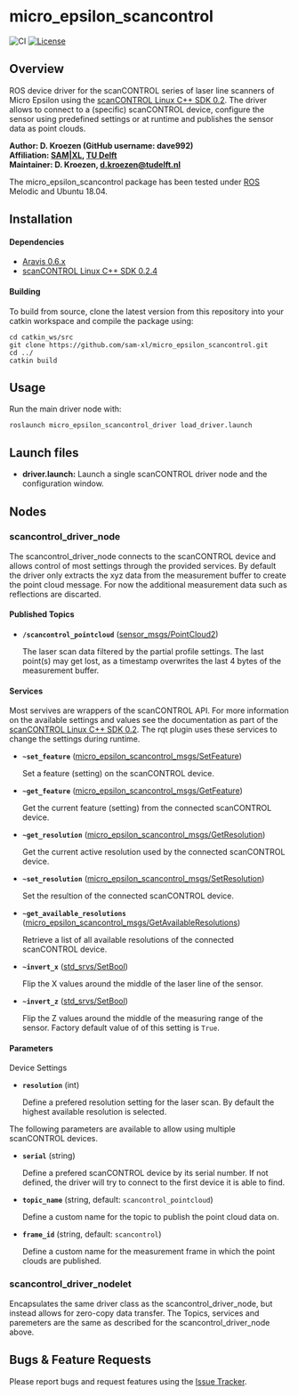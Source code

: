 # micro_epsilon_scancontrol
![CI](https://github.com/sam-xl/scancontrol/workflows/CI/badge.svg) [![License](https://img.shields.io/badge/License-Apache%202.0-blue.svg)](https://opensource.org/licenses/Apache-2.0)

## Overview

ROS device driver for the scanCONTROL series of laser line scanners of Micro Epsilon using the [scanCONTROL Linux C++ SDK 0.2]. The driver allows to connect to a (specific) scanCONTROL device, configure the sensor using predefined settings or at runtime and publishes the sensor data as point clouds. 

**Author: D. Kroezen (GitHub username: dave992)<br />
Affiliation: [SAM|XL](https://samxl.com/), [TU Delft](https://tudelft.nl/)<br />
Maintainer: D. Kroezen, d.kroezen@tudelft.nl**

The micro_epsilon_scancontrol package has been tested under [ROS] Melodic and Ubuntu 18.04. 

## Installation

#### Dependencies

- [Aravis 0.6.x](https://github.com/AravisProject/aravis)
- [scanCONTROL Linux C++ SDK 0.2.4](https://www.micro-epsilon.com/2D_3D/laser-scanner/Software/downloads/) 

<!-- Note: Optional scripts to (un)install the dependencies can be found [here](). [Password required] -->

<!-- # Micro Epsilon scanCONTROL ROS Driver

## Installation instructions 
### NOTE: Installation files are not included in this repository! 
Install dependencies:
`sudo apt install checkinstall` 

Move to api folder:
`cd micro_espilon_scancontrol_api/`

Run the install script and follow the instructions in the command window:
`sudo bash install.sh`

## Uninstal instructions
### NOTE: Uninstallation files are not included in this repository! 
Move to the api folder:
`cd micro_espilon_scancontrol_api/`

Run the uninstall script and follow the instruction in the command window:
`sudo bash uninstall.sh` -->

#### Building

To build from source, clone the latest version from this repository into your catkin workspace and compile the package using:

	cd catkin_ws/src
	git clone https://github.com/sam-xl/micro_epsilon_scancontrol.git
	cd ../
	catkin build


<!-- ### Unit Tests

Run the unit tests with

	catkin_make run_tests_ros_package_template
 -->

## Usage

Run the main driver node with:

	roslaunch micro_epsilon_scancontrol_driver load_driver.launch

<!-- ## Config files

* **partial_profile.yaml** Configure custom partial profile settings at start-up. The default values only extract the xyz values from the measurement buffer. Adjust at your own risk! 
	- start_point: 
	- start_point_data: 
	- point_count - Number of data points, defaults to -1 (Inherit from resolution)
	- data_width:  -->

## Launch files

* **driver.launch:** Launch a single scanCONTROL driver node and the configuration window. 
<!-- 
     Arguments

     - **`show_rqt_plugin`** Display the rqt plugin to reconfigure the sensor on start-up. Default: `true`. -->

## Nodes

### scancontrol_driver_node

The scancontrol_driver_node connects to the scanCONTROL device and allows control of most settings through the provided services. By default the driver only extracts the xyz data from the measurement buffer to create the point cloud message. For now the additional measurement data such as reflections are discarted. 

#### Published Topics

* **`/scancontrol_pointcloud`** ([sensor_msgs/PointCloud2])

	The laser scan data filtered by the partial profile settings. The last point(s) may get lost, as a timestamp overwrites the last 4 bytes of the measurement buffer.


#### Services
Most servives are wrappers of the scanCONTROL API. For more information on the available settings and values see the documentation as part of the [scanCONTROL Linux C++ SDK 0.2](https://www.micro-epsilon.com/2D_3D/laser-scanner/Software/downloads/). The rqt plugin uses these services to change the settings during runtime. 

* **`~set_feature`** ([micro_epsilon_scancontrol_msgs/SetFeature])

	Set a feature (setting) on the scanCONTROL device. 


* **`~get_feature`** ([micro_epsilon_scancontrol_msgs/GetFeature])

	Get the current feature (setting) from the connected scanCONTROL device. 

* **`~get_resolution`** ([micro_epsilon_scancontrol_msgs/GetResolution])

	Get the current active resolution used by the connected scanCONTROL device.

* **`~set_resolution`** ([micro_epsilon_scancontrol_msgs/SetResolution])

	Set the resultion of the connected scanCONTROL device.

* **`~get_available_resolutions`** ([micro_epsilon_scancontrol_msgs/GetAvailableResolutions])

	Retrieve a list of all available resolutions of the connected scanCONTROL device. 

* **`~invert_x`** ([std_srvs/SetBool])

	Flip the X values around the middle of the laser line of the sensor.  

* **`~invert_z`** ([std_srvs/SetBool])

	Flip the Z values around the middle of the measuring range of the sensor. Factory default value of of this setting is `True`.

#### Parameters
Device Settings
* **`resolution`** (int)

	Define a prefered resolution setting for the laser scan. By default the highest available resolution is selected.

The following parameters are available to allow using multiple scanCONTROL devices.

* **`serial`** (string)

	Define a prefered scanCONTROL device by its serial number. If not defined, the driver will try to connect to the first device it is able to find. 

* **`topic_name`** (string, default: `scancontrol_pointcloud`)

	Define a custom name for the topic to publish the point cloud data on. 

* **`frame_id`** (string, default: `scancontrol`)

	Define a custom name for the measurement frame in which the point clouds are published.



### scancontrol_driver_nodelet

Encapsulates the same driver class as the scancontrol_driver_node, but instead allows for zero-copy data transfer. The Topics, services and paremeters are the same as described for the scancontrol_driver_node above. 


## Bugs & Feature Requests

Please report bugs and request features using the [Issue Tracker](https://github.com/sam-xl/scancontrol/issues).


[ROS]: http://www.ros.org
[scanCONTROL Linux C++ SDK 0.2]: (https://www.micro-epsilon.com/2D_3D/laser-scanner/Software/downloads/)
[sensor_msgs/PointCloud2]: http://docs.ros.org/api/sensor_msgs/html/msg/PointCloud2.html
[micro_epsilon_scancontrol_msgs/GetAvailableResolutions]: https://github.com/sam-xl/scancontrol/blob/master/micro_epsilon_scancontrol_msgs/srv/GetAvailableResolutions.srv
[micro_epsilon_scancontrol_msgs/GetFeature]: https://github.com/sam-xl/scancontrol/blob/master/micro_epsilon_scancontrol_msgs/srv/GetFeature.srv
[micro_epsilon_scancontrol_msgs/GetResolution]: https://github.com/sam-xl/scancontrol/blob/master/micro_epsilon_scancontrol_msgs/srv/GetResolution.srv
[micro_epsilon_scancontrol_msgs/SetFeature]: https://github.com/sam-xl/scancontrol/blob/master/micro_epsilon_scancontrol_msgs/srv/SetFeature.srv
[micro_epsilon_scancontrol_msgs/SetResolution]: https://github.com/sam-xl/scancontrol/blob/master/micro_epsilon_scancontrol_msgs/srv/SetResolution.srv
[std_srvs/SetBool]: http://docs.ros.org/api/std_srvs/html/srv/SetBool.html